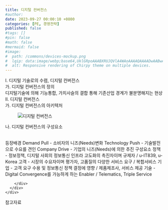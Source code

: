 ```yaml
---
title: 디지털 컨버전스
#author: 
date: 2023-09-27 00:00:10 +0800
categories: [PE, 경영전략]
published: false
#tags: []
#pin: false
#math: false
#mermaid: false
#image:
#  path: /commons/devices-mockup.png
#  lqip: data:image/webp;base64,UklGRpoAAABXRUJQVlA4WAoAAAAQAAAADwAABwAAQUxQSDIAAAARL0AmbZurmr57yyIiqE8oiG0bejIYEQTgqiDA9vqnsUSI6H+oAERp2HZ65qP/VIAWAFZQOCBCAAAA8AEAnQEqEAAIAAVAfCWkAALp8sF8rgRgAP7o9FDvMCkMde9PK7euH5M1m6VWoDXf2FkP3BqV0ZYbO6NA/VFIAAAA
#  alt: Responsive rendering of Chirpy theme on multiple devices.
---
```


<div class="post-wrap">
  <div class="para">
    <div class="para-title">
      I. 디지털 기술로의 수렴, 디지털 컨버전스
    </div>
    <div class="para-cntnt">
      <div class="para">
        <div class="para-title">
          가. 디지털 컨버전스의 정의
        </div>
        <div class="para-cntnt">
            디지털기술에 의해 기능통합, 가치사슬의 결합 통해 기존산업 경계가 불분명해지는 현상
        </div>
      </div>
    </div>
  </div>
  
  <div class="para">
    <div class="para-title">
      II. 디지털 컨버전스
    </div>
    <div class="para-cntnt">
      <div class="para">
        <div class="para-title">
          가. 디지털 컨버전스의 아키텍처
        </div>
        <div class="para-cntnt">
          <figure class="post-figure">
            <img src="/assets/img/posts/디지털-컨버전스.png" alt="디지털 컨버전스">
<!--            <figcaption>Source: Unveiling the Metaverse: Exploring Emerging Trends, Multifaceted Perspectives, and Future Challenges</figcaption>-->
          </figure>
        </div>
      </div>
      <div class="para">
        <div class="para-title">
          나. 디지털 컨버전스의 구성요소
        </div>
        <div class="para-cntnt">
          <table class="post-table">
          </table>
          등장배경
  Demand Pull - 소비자의 니즈(Needs)변화
  Technology Push - 기술발전으로 수요를 견인
  Company Drive - 기업의 니즈(Needs)에 의한 추진
구성요소
  정책 - 정보정책, 디지털 사회의 정보통신 인프라 고도화의 촉진자이며 규제자 / u-IT839, u-Korea
  고객 - 시장의 수요자이며 평가자, 고품질의 다양한 서비스 요구 / 복합서비스 
  기업 - 고객 요구 수용 및 정보통신 정책 결정에 영향 / 제품제조사, 서비스 제공
  기술 - Digital Convergence를 가능하게 하는 Enabler / Telematics, Triple Service

        </div>
      </div>
    </div>
  </div>

  <div class="refr-wrap">
    <div class="refr-title">
        참고자료
    </div>
    <ol class="refr-list">
    <!--    <li>(나현식, 최대선) <a target="_blank" href="https://scienceon.kisti.re.kr/commons/util/originalView.do?cn=JAKO202225948430499&oCn=JAKO202225948430499&dbt=JAKO&journal=NJOU00291864">메타버스 보안 위협 요소 및 대응 방안 검토</a></li>-->
    <!--    <li>(M. Uddin, S. Manickam, H. Ullah, M. Obaidat and A. Dandoush) <a target="_blank" href="https://ieeexplore.ieee.org/abstract/document/10138386">Unveiling the Metaverse: Exploring Emerging Trends, Multifaceted Perspectives, and Future Challenges</a></li>-->
    </ol>
  </div>
</div>
